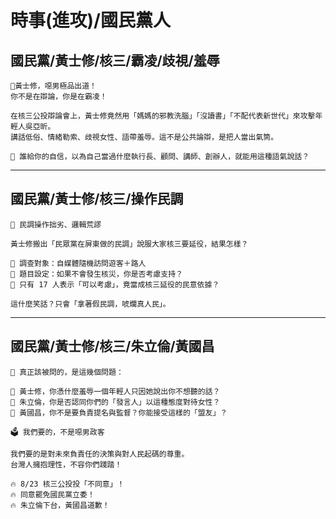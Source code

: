 # 時事(進攻)/國民黨人

## 國民黨/黃士修/核三/霸凌/歧視/羞辱

```
💢黃士修，噁男極品出道！
你不是在辯論，你是在霸凌！

在核三公投辯論會上，黃士修竟然用「媽媽的邪教洗腦」「沒讀書」「不配代表新世代」來攻擊年輕人吳亞昕。
講話低俗、情緒勒索、歧視女性、語帶羞辱。這不是公共論辯，是把人當出氣筒。

🧠 誰給你的自信，以為自己當過什麼執行長、顧問、講師、創辦人，就能用這種語氣說話？
```

---

## 國民黨/黃士修/核三/操作民調

```
🧾 民調操作拙劣、邏輯荒謬

黃士修搬出「民眾黨在屏東做的民調」說服大家核三要延役，結果怎樣？

📌 調查對象：自媒體隨機訪問遊客＋路人
📌 題目設定：如果不會發生核災，你是否考慮支持？
📌 只有 17 人表示「可以考慮」，竟當成核三延役的民意依據？

這什麼笑話？只會「拿著假民調，唬爛真人民」。
```

---

## 國民黨/黃士修/核三/朱立倫/黃國昌

```
👊 真正該被問的，是這幾個問題：

🛑 黃士修，你憑什麼羞辱一個年輕人只因她說出你不想聽的話？
🛑 朱立倫，你是否認同你們的「發言人」以這種態度對待女性？
🛑 黃國昌，你不是要負責提名與監督？你能接受這樣的「盟友」？

🗳 我們要的，不是噁男政客

我們要的是對未來負責任的決策與對人民起碼的尊重。
台灣人擁抱理性，不容你們踐踏！

🔥 8/23 核三公投投「不同意」！
🔥 同意罷免國民黨立委！
🔥 朱立倫下台，黃國昌道歉！
```